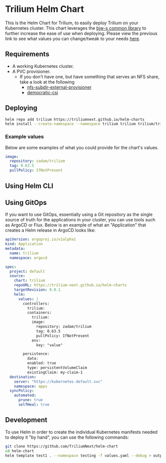 # Trilium Helm Chart

This is the Helm Chart for Trilium, to easily deploy Trilium on your Kubernetes cluster. This chart leverages the [bjw-s common library](https://github.com/bjw-s/helm-charts/blob/common-3.1.0/charts/library/common/values.yaml) to further increase the ease of use when deploying. Please view the previous link to see what values you can change/tweak to your needs [here](https://github.com/bjw-s/helm-charts/blob/common-3.1.0/charts/library/common/values.yaml).



## Requirements
- A working Kubernetes cluster.
- A PVC provisioner.
  - If you don't have one, but have something that serves an NFS share, take a look at the following
    - [nfs-subdir-external-provisioner](https://github.com/kubernetes-sigs/nfs-subdir-external-provisioner)
    - [democratic-csi](https://github.com/democratic-csi/democratic-csi)

## Deploying

```bash
helm repo add trilium https://triliumnext.github.io/helm-charts
helm install --create-namespace --namespace trilium trilium trilium/trilium -f values.yaml
```


### Example values

Below are some examples of what you could provide for the chart's values.
```yaml
image:
  repository: zadam/trilium
  tag: 0.63.5
  pullPolicy: IfNotPresent
```

## Using Helm CLI

## Using GitOps

If you want to use GitOps, essentially using a Git repository as the single source of truth for the applications in your cluster, you can use tools such as ArgoCD or Flux. Below is an example of what an "Application" that creates a Helm release in ArgoCD looks like:

```yaml
apiVersion: argoproj.io/v1alpha1
kind: Application
metadata:
  name: trilium
  namespace: argocd

spec:
  project: default
  source:
    chart: trilium
    repoURL: https://trilium-next.github.io/helm-charts
    targetRevision: 0.0.1
    helm:
      values: |
        controllers:
          trilium:
          containers:
            trilium:
            image:
              repository: zadam/trilium
              tag: 0.63.5
              pullPolicy: IfNotPresent
            env:
              key: "value"

        persistence:
          data:
          enabled: true
          type: persistentVolumeClaim
          existingClaim: my-claim-1
  destination:
    server: "https://kubernetes.default.svc"
    namespace: apps
  syncPolicy:
    automated:
      prune: true
      selfHeal: true 
```



## Development

To use Helm in order to create the individual Kubernetes manifests needed to deploy it "by hand", you can use the following commands:
```bash
git clone https://github.com/TriliumNext/helm-chart
cd helm-chart
helm template test1 . --namespace testing -f values.yaml --debug > output.yaml
```

